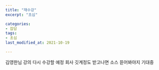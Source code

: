 ```yaml
---
title: "재수강"
excerpt: "초심"

categories:
- 잡담
tags:
- 초심
last_modified_at: 2021-10-19

---
```

김영한님 강의 다시 수강할 예정
회사 깃계정도 받고나면 소스 뜯어봐야지
기대중